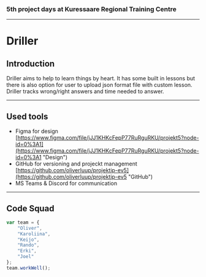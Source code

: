 ### 5th project days at Kuressaare Regional Training Centre
---
# Driller

## Introduction
Driller aims to help to learn things by heart. It has some built in lessons but there is also option for user to upload json format file with custom lesson. Driller tracks wrong/right answers and time needed to answer.

---
## Used tools
* Figma for design [https://www.figma.com/file/jJJ1KHKcFepP77RuRguRKU/projekt5?node-id=0%3A1](https://www.figma.com/file/jJJ1KHKcFepP77RuRguRKU/projekt5?node-id=0%3A1 "Design")
* GitHub for versioning and projeckt management [https://github.com/oliverluup/projektip-ev5](https://github.com/oliverluup/projektip-ev5 "GitHub")
* MS Teams & Discord for communication

***

## Code Squad
```javascript
var team = {
    "Oliver",
    "Karoliina",
    "Keijo",
    "Rando",
    "Erki",
    "Joel"
};
team.workWell();
```